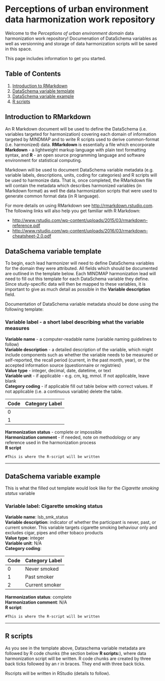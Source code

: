 # Perceptions of urban environment data harmonization work repository
Welcome to the *Perceptions of urban environment domain* data harmonization work repository! Documenation of DataSchema variables as well as versionning and storage of data harmonization scripts will be saved in this space. 

This page includes information to get you started.

## Table of Contents
1. [Introduction to RMarkdown](#introduction-to-rmarkdown) 
2. [DataSchema variable template](#dataschema-variable-template)
3. [DataSchema variable example](#dataschema-variable-example)
4. [R scripts](#r-scripts)

 
## Introduction to RMarkdown
An R Markdown document will be used to define the DataSchema (i.e. variables targeted for harmonization) covering each domain of information targeted by MINDMAP and to write R scripts used to derive common-format (i.e. harmonized) data. **RMarkdown** is essentially a file which encorporate **Markdown** - a lightweight markup language with plain text formatting syntax, and **R** - an open source programming language and software environment for statistical computing.

Markdown will be used to document DataSchema variable metadata (e.g. variable labels, descriptions, units, coding for categories) and R scripts will be used to harmonize data. That is, once completed, the RMarkdown file will contain the metadata which describes harmonized variables (in Markdown format) as well the data harmonization scripts that were used to generate common format data (in R language).

For more details on using RMarkdown see <http://rmarkdown.rstudio.com>. The following links will also help you get familiar with R Markdown:
 - <http://www.rstudio.com/wp-content/uploads/2015/03/rmarkdown-reference.pdf>
 - <http://www.rstudio.com/wp-content/uploads/2016/03/rmarkdown-cheatsheet-2.0.pdf>
 

## **DataSchema variable template**  
To begin, each lead harmonizer will need to define DataSchema variables for the domain they were attributed. All fields which should be documented are outlined in the template below. Each MINDMAP harmonization lead will need to fill out this template for each DataSchema variable they define. Since study-specific data will then be mapped to these variables, it is important to give as much detail as possible in the **Variable description** field.

Documentation of DataSchema variable metadata should be done using the following template:

### **Variable label** -  a short label describing what the variable measures  
**Variable name** -  a computer-readable name (variable naming guidelines to follow)  
**Variable description**  - a detailed description of the variable, which might include components such as whether the variable needs to be measured or self-reported, the recall period (current, in the past month, year), or the accepted information source (questionnaire or registries)  
**Value type** - integer, decimal, date, datetime, or text   
**Variable unit** - if applicable - e.g. cm, kg, mmol. If not applicable, leave blank   
**Category coding** - if applicable fill out table below with correct values. If not applicable (i.e. a continuous variable) delete the table.  

**Code** | **Category Label**  
------------- | -------------
0 | 
1 | 

**Harmonization status** - complete or impossible  
**Harmonization comment** - if needed, note on methodology or any reference used in the harmonization process  
**R script**  
```{r, echo=TRUE}
#This is where the R-script will be written

```

****
## **DataSchema variable example**

This is what the filled out template would look like for the *Cigarette smoking status* variable
  
### **Variable label**: Cigarette smoking status  
**Variable name**: lsb_smk_status  
**Variable description**: indicator of whether the participant is never, past, or current smoker. This variable targets cigarette smoking behaviour only and excludes cigar, pipes and other tobaco products  
**Value type**: integer  
**Variable unit**: N/A  
**Category coding**:  

**Code** | **Category Label**  
------------- | -------------  
0 | Never smoked  
1 | Past smoker  
2 | Current smoker  

**Harmonization status**: complete  
**Harmonization comment**: N/A  
**R script**:  
```{r, echo=TRUE}
#This is where the R-script will be written

```
***

## R scripts

As you see in the template above, Dataschema variable metadata are followed by R code chunks (the section below **R scripts:**), where data harmonization script will be written. R code chunks are created by three back ticks followed by an r in braces. They end with three back ticks.

Rscripts will be written in RStudio (details to follow).

